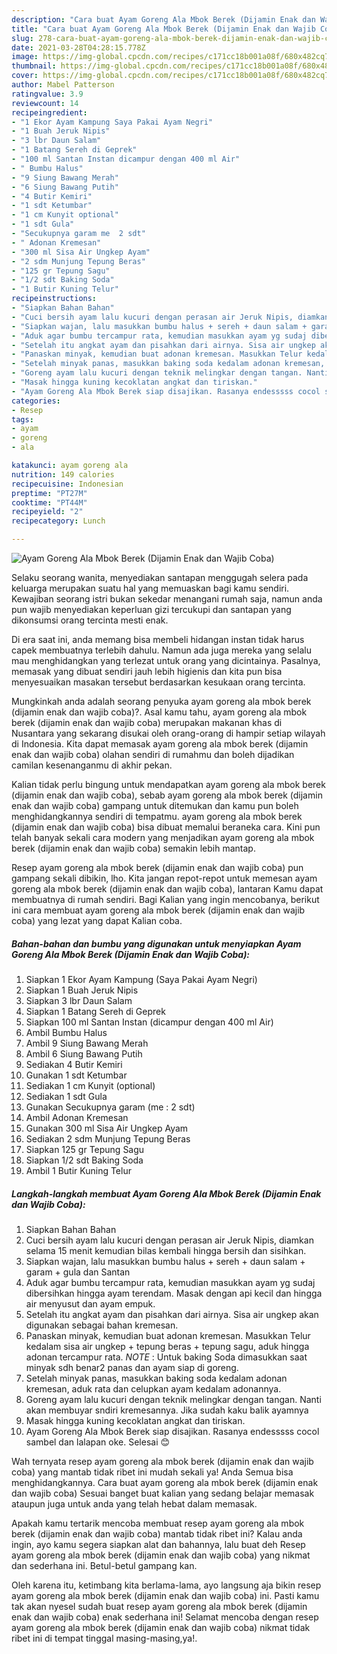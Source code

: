 ```yaml
---
description: "Cara buat Ayam Goreng Ala Mbok Berek (Dijamin Enak dan Wajib Coba) yang enak dan Mudah Dibuat"
title: "Cara buat Ayam Goreng Ala Mbok Berek (Dijamin Enak dan Wajib Coba) yang enak dan Mudah Dibuat"
slug: 278-cara-buat-ayam-goreng-ala-mbok-berek-dijamin-enak-dan-wajib-coba-yang-enak-dan-mudah-dibuat
date: 2021-03-28T04:28:15.778Z
image: https://img-global.cpcdn.com/recipes/c171cc18b001a08f/680x482cq70/ayam-goreng-ala-mbok-berek-dijamin-enak-dan-wajib-coba-foto-resep-utama.jpg
thumbnail: https://img-global.cpcdn.com/recipes/c171cc18b001a08f/680x482cq70/ayam-goreng-ala-mbok-berek-dijamin-enak-dan-wajib-coba-foto-resep-utama.jpg
cover: https://img-global.cpcdn.com/recipes/c171cc18b001a08f/680x482cq70/ayam-goreng-ala-mbok-berek-dijamin-enak-dan-wajib-coba-foto-resep-utama.jpg
author: Mabel Patterson
ratingvalue: 3.9
reviewcount: 14
recipeingredient:
- "1 Ekor Ayam Kampung Saya Pakai Ayam Negri"
- "1 Buah Jeruk Nipis"
- "3 lbr Daun Salam"
- "1 Batang Sereh di Geprek"
- "100 ml Santan Instan dicampur dengan 400 ml Air"
- " Bumbu Halus"
- "9 Siung Bawang Merah"
- "6 Siung Bawang Putih"
- "4 Butir Kemiri"
- "1 sdt Ketumbar"
- "1 cm Kunyit optional"
- "1 sdt Gula"
- "Secukupnya garam me  2 sdt"
- " Adonan Kremesan"
- "300 ml Sisa Air Ungkep Ayam"
- "2 sdm Munjung Tepung Beras"
- "125 gr Tepung Sagu"
- "1/2 sdt Baking Soda"
- "1 Butir Kuning Telur"
recipeinstructions:
- "Siapkan Bahan Bahan"
- "Cuci bersih ayam lalu kucuri dengan perasan air Jeruk Nipis, diamkan selama 15 menit kemudian bilas kembali hingga bersih dan sisihkan."
- "Siapkan wajan, lalu masukkan bumbu halus + sereh + daun salam + garam + gula dan Santan"
- "Aduk agar bumbu tercampur rata, kemudian masukkan ayam yg sudaj dibersihkan hingga ayam terendam. Masak dengan api kecil dan hingga air menyusut dan ayam empuk."
- "Setelah itu angkat ayam dan pisahkan dari airnya. Sisa air ungkep akan digunakan sebagai bahan kremesan."
- "Panaskan minyak, kemudian buat adonan kremesan. Masukkan Telur kedalam sisa air ungkep + tepung beras + tepung sagu, aduk hingga adonan tercampur rata. *NOTE* : Untuk baking Soda dimasukkan saat minyak sdh benar2 panas dan ayam siap di goreng."
- "Setelah minyak panas, masukkan baking soda kedalam adonan kremesan, aduk rata dan celupkan ayam kedalam adonannya."
- "Goreng ayam lalu kucuri dengan teknik melingkar dengan tangan. Nanti akan membuyar sndiri kremesannya. Jika sudah kaku balik ayamnya"
- "Masak hingga kuning kecoklatan angkat dan tiriskan."
- "Ayam Goreng Ala Mbok Berek siap disajikan. Rasanya endesssss cocol sambel dan lalapan oke. Selesai 😊"
categories:
- Resep
tags:
- ayam
- goreng
- ala

katakunci: ayam goreng ala 
nutrition: 149 calories
recipecuisine: Indonesian
preptime: "PT27M"
cooktime: "PT44M"
recipeyield: "2"
recipecategory: Lunch

---
```



![Ayam Goreng Ala Mbok Berek (Dijamin Enak dan Wajib Coba)](https://img-global.cpcdn.com/recipes/c171cc18b001a08f/680x482cq70/ayam-goreng-ala-mbok-berek-dijamin-enak-dan-wajib-coba-foto-resep-utama.jpg)

Selaku seorang wanita, menyediakan santapan menggugah selera pada keluarga merupakan suatu hal yang memuaskan bagi kamu sendiri. Kewajiban seorang istri bukan sekedar menangani rumah saja, namun anda pun wajib menyediakan keperluan gizi tercukupi dan santapan yang dikonsumsi orang tercinta mesti enak.

Di era  saat ini, anda memang bisa membeli hidangan instan tidak harus capek membuatnya terlebih dahulu. Namun ada juga mereka yang selalu mau menghidangkan yang terlezat untuk orang yang dicintainya. Pasalnya, memasak yang dibuat sendiri jauh lebih higienis dan kita pun bisa menyesuaikan masakan tersebut berdasarkan kesukaan orang tercinta. 



Mungkinkah anda adalah seorang penyuka ayam goreng ala mbok berek (dijamin enak dan wajib coba)?. Asal kamu tahu, ayam goreng ala mbok berek (dijamin enak dan wajib coba) merupakan makanan khas di Nusantara yang sekarang disukai oleh orang-orang di hampir setiap wilayah di Indonesia. Kita dapat memasak ayam goreng ala mbok berek (dijamin enak dan wajib coba) olahan sendiri di rumahmu dan boleh dijadikan camilan kesenanganmu di akhir pekan.

Kalian tidak perlu bingung untuk mendapatkan ayam goreng ala mbok berek (dijamin enak dan wajib coba), sebab ayam goreng ala mbok berek (dijamin enak dan wajib coba) gampang untuk ditemukan dan kamu pun boleh menghidangkannya sendiri di tempatmu. ayam goreng ala mbok berek (dijamin enak dan wajib coba) bisa dibuat memalui beraneka cara. Kini pun telah banyak sekali cara modern yang menjadikan ayam goreng ala mbok berek (dijamin enak dan wajib coba) semakin lebih mantap.

Resep ayam goreng ala mbok berek (dijamin enak dan wajib coba) pun gampang sekali dibikin, lho. Kita jangan repot-repot untuk memesan ayam goreng ala mbok berek (dijamin enak dan wajib coba), lantaran Kamu dapat membuatnya di rumah sendiri. Bagi Kalian yang ingin mencobanya, berikut ini cara membuat ayam goreng ala mbok berek (dijamin enak dan wajib coba) yang lezat yang dapat Kalian coba.

<!--inarticleads1-->

##### Bahan-bahan dan bumbu yang digunakan untuk menyiapkan Ayam Goreng Ala Mbok Berek (Dijamin Enak dan Wajib Coba):

1. Siapkan 1 Ekor Ayam Kampung (Saya Pakai Ayam Negri)
1. Siapkan 1 Buah Jeruk Nipis
1. Siapkan 3 lbr Daun Salam
1. Siapkan 1 Batang Sereh di Geprek
1. Siapkan 100 ml Santan Instan (dicampur dengan 400 ml Air)
1. Ambil  Bumbu Halus
1. Ambil 9 Siung Bawang Merah
1. Ambil 6 Siung Bawang Putih
1. Sediakan 4 Butir Kemiri
1. Gunakan 1 sdt Ketumbar
1. Sediakan 1 cm Kunyit (optional)
1. Sediakan 1 sdt Gula
1. Gunakan Secukupnya garam (me : 2 sdt)
1. Ambil  Adonan Kremesan
1. Gunakan 300 ml Sisa Air Ungkep Ayam
1. Sediakan 2 sdm Munjung Tepung Beras
1. Siapkan 125 gr Tepung Sagu
1. Siapkan 1/2 sdt Baking Soda
1. Ambil 1 Butir Kuning Telur




<!--inarticleads2-->

##### Langkah-langkah membuat Ayam Goreng Ala Mbok Berek (Dijamin Enak dan Wajib Coba):

1. Siapkan Bahan Bahan
1. Cuci bersih ayam lalu kucuri dengan perasan air Jeruk Nipis, diamkan selama 15 menit kemudian bilas kembali hingga bersih dan sisihkan.
1. Siapkan wajan, lalu masukkan bumbu halus + sereh + daun salam + garam + gula dan Santan
1. Aduk agar bumbu tercampur rata, kemudian masukkan ayam yg sudaj dibersihkan hingga ayam terendam. Masak dengan api kecil dan hingga air menyusut dan ayam empuk.
1. Setelah itu angkat ayam dan pisahkan dari airnya. Sisa air ungkep akan digunakan sebagai bahan kremesan.
1. Panaskan minyak, kemudian buat adonan kremesan. Masukkan Telur kedalam sisa air ungkep + tepung beras + tepung sagu, aduk hingga adonan tercampur rata. *NOTE* : Untuk baking Soda dimasukkan saat minyak sdh benar2 panas dan ayam siap di goreng.
1. Setelah minyak panas, masukkan baking soda kedalam adonan kremesan, aduk rata dan celupkan ayam kedalam adonannya.
1. Goreng ayam lalu kucuri dengan teknik melingkar dengan tangan. Nanti akan membuyar sndiri kremesannya. Jika sudah kaku balik ayamnya
1. Masak hingga kuning kecoklatan angkat dan tiriskan.
1. Ayam Goreng Ala Mbok Berek siap disajikan. Rasanya endesssss cocol sambel dan lalapan oke. Selesai 😊




Wah ternyata resep ayam goreng ala mbok berek (dijamin enak dan wajib coba) yang mantab tidak ribet ini mudah sekali ya! Anda Semua bisa menghidangkannya. Cara buat ayam goreng ala mbok berek (dijamin enak dan wajib coba) Sesuai banget buat kalian yang sedang belajar memasak ataupun juga untuk anda yang telah hebat dalam memasak.

Apakah kamu tertarik mencoba membuat resep ayam goreng ala mbok berek (dijamin enak dan wajib coba) mantab tidak ribet ini? Kalau anda ingin, ayo kamu segera siapkan alat dan bahannya, lalu buat deh Resep ayam goreng ala mbok berek (dijamin enak dan wajib coba) yang nikmat dan sederhana ini. Betul-betul gampang kan. 

Oleh karena itu, ketimbang kita berlama-lama, ayo langsung aja bikin resep ayam goreng ala mbok berek (dijamin enak dan wajib coba) ini. Pasti kamu tak akan nyesel sudah buat resep ayam goreng ala mbok berek (dijamin enak dan wajib coba) enak sederhana ini! Selamat mencoba dengan resep ayam goreng ala mbok berek (dijamin enak dan wajib coba) nikmat tidak ribet ini di tempat tinggal masing-masing,ya!.


